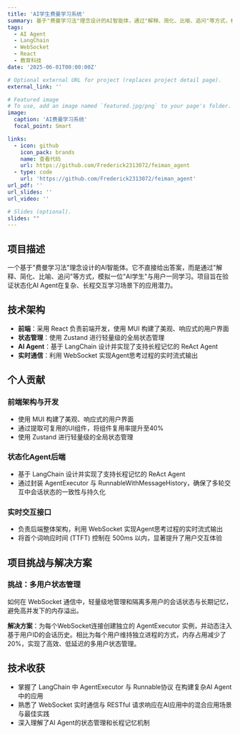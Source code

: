 ```yaml
---
title: 'AI学生费曼学习系统'
summary: 基于"费曼学习法"理念设计的AI智能体，通过"解释、简化、比喻、追问"等方式，模拟一位"AI学生"与用户一同学习。
tags:
  - AI Agent
  - LangChain
  - WebSocket
  - React
  - 教育科技
date: '2025-06-01T00:00:00Z'

# Optional external URL for project (replaces project detail page).
external_link: ''

# Featured image
# To use, add an image named `featured.jpg/png` to your page's folder.
image:
  caption: 'AI费曼学习系统'
  focal_point: Smart

links:
  - icon: github
    icon_pack: brands
    name: 查看代码
    url: https://github.com/Frederick2313072/feiman_agent
  - type: code
    url: 'https://github.com/Frederick2313072/feiman_agent'
url_pdf: ''
url_slides: ''
url_video: ''

# Slides (optional).
slides: ""
---
```


## 项目描述

一个基于"费曼学习法"理念设计的AI智能体。它不直接给出答案，而是通过"解释、简化、比喻、追问"等方式，模拟一位"AI学生"与用户一同学习。项目旨在验证状态化AI Agent在复杂、长程交互学习场景下的应用潜力。

## 技术架构

- **前端**：采用 React 负责前端开发，使用 MUI 构建了美观、响应式的用户界面
- **状态管理**：使用 Zustand 进行轻量级的全局状态管理
- **AI Agent**：基于 LangChain 设计并实现了支持长程记忆的 ReAct Agent
- **实时通信**：利用 WebSocket 实现Agent思考过程的实时流式输出

## 个人贡献

### 前端架构与开发
- 使用 MUI 构建了美观、响应式的用户界面
- 通过提取可复用的UI组件，将组件复用率提升至40%
- 使用 Zustand 进行轻量级的全局状态管理

### 状态化Agent后端
- 基于 LangChain 设计并实现了支持长程记忆的 ReAct Agent
- 通过封装 AgentExecutor 与 RunnableWithMessageHistory，确保了多轮交互中会话状态的一致性与持久化

### 实时交互接口
- 负责后端整体架构，利用 WebSocket 实现Agent思考过程的实时流式输出
- 将首个词响应时间 (TTFT) 控制在 500ms 以内，显著提升了用户交互体验

## 项目挑战与解决方案

### 挑战：多用户状态管理
如何在 WebSocket 通信中，轻量级地管理和隔离多用户的会话状态与长期记忆，避免高并发下的内存溢出。

**解决方案**：为每个WebSocket连接创建独立的 AgentExecutor 实例，并动态注入基于用户ID的会话历史。相比为每个用户维持独立进程的方式，内存占用减少了20%，实现了高效、低延迟的多用户状态管理。

## 技术收获

- 掌握了 LangChain 中 AgentExecutor 与 Runnable协议 在构建复杂AI Agent中的应用
- 熟悉了 WebSocket 实时通信与 RESTful 请求响应在AI应用中的混合应用场景与最佳实践
- 深入理解了AI Agent的状态管理和长程记忆机制
